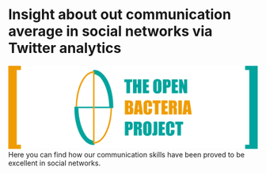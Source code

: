 # Insight about out communication average in social networks via Twitter analytics
![](https://raw.githubusercontent.com/TheOpenBacteriaProject/Branding/master/Documentation-Media/Document-Header.png)
Here you can find how our communication skills have been proved to be excellent in social networks.
